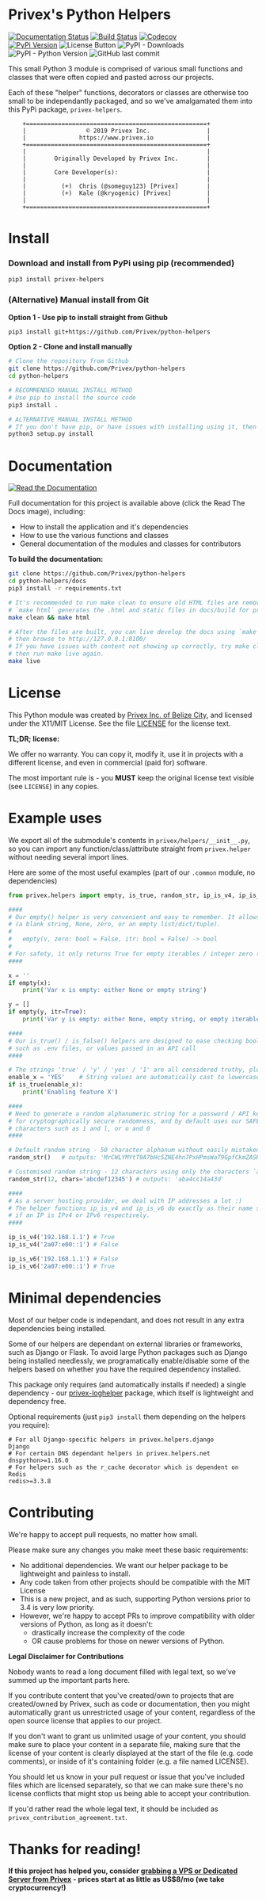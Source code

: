 # Privex's Python Helpers

[![Documentation Status](https://readthedocs.org/projects/python-helpers/badge/?version=latest)](https://python-helpers.readthedocs.io/en/latest/?badge=latest) 
[![Build Status](https://travis-ci.com/Privex/python-helpers.svg?branch=master)](https://travis-ci.com/Privex/python-helpers) 
[![Codecov](https://img.shields.io/codecov/c/github/Privex/python-helpers)](https://codecov.io/gh/Privex/python-helpers)  
[![PyPi Version](https://img.shields.io/pypi/v/privex-helpers.svg)](https://pypi.org/project/privex-helpers/)
![License Button](https://img.shields.io/pypi/l/privex-helpers) 
![PyPI - Downloads](https://img.shields.io/pypi/dm/privex-helpers)
![PyPI - Python Version](https://img.shields.io/pypi/pyversions/privex-helpers) 
![GitHub last commit](https://img.shields.io/github/last-commit/Privex/python-helpers)

This small Python 3 module is comprised of various small functions and classes that were often
copied and pasted across our projects.

Each of these "helper" functions, decorators or classes are otherwise too small to be independantly
packaged, and so we've amalgamated them into this PyPi package, `privex-helpers`.


```
    +===================================================+
    |                 © 2019 Privex Inc.                |
    |               https://www.privex.io               |
    +===================================================+
    |                                                   |
    |        Originally Developed by Privex Inc.        |
    |                                                   |
    |        Core Developer(s):                         |
    |                                                   |
    |          (+)  Chris (@someguy123) [Privex]        |
    |          (+)  Kale (@kryogenic) [Privex]          |
    |                                                   |
    +===================================================+
```

# Install

### Download and install from PyPi using pip (recommended)

```sh
pip3 install privex-helpers
```

### (Alternative) Manual install from Git

**Option 1 - Use pip to install straight from Github**

```sh
pip3 install git+https://github.com/Privex/python-helpers
```

**Option 2 - Clone and install manually**

```bash
# Clone the repository from Github
git clone https://github.com/Privex/python-helpers
cd python-helpers

# RECOMMENDED MANUAL INSTALL METHOD
# Use pip to install the source code
pip3 install .

# ALTERNATIVE MANUAL INSTALL METHOD
# If you don't have pip, or have issues with installing using it, then you can use setuptools instead.
python3 setup.py install
```

# Documentation

[![Read the Documentation](https://read-the-docs-guidelines.readthedocs-hosted.com/_images/logo-wordmark-dark.png)](
https://python-helpers.readthedocs.io/en/latest/)

Full documentation for this project is available above (click the Read The Docs image), including:

 - How to install the application and it's dependencies 
 - How to use the various functions and classes
 - General documentation of the modules and classes for contributors

**To build the documentation:**

```bash
git clone https://github.com/Privex/python-helpers
cd python-helpers/docs
pip3 install -r requirements.txt

# It's recommended to run make clean to ensure old HTML files are removed
# `make html` generates the .html and static files in docs/build for production
make clean && make html

# After the files are built, you can live develop the docs using `make live`
# then browse to http://127.0.0.1:8100/
# If you have issues with content not showing up correctly, try make clean && make html
# then run make live again.
make live
```

# License

This Python module was created by [Privex Inc. of Belize City](https://www.privex.io), and licensed under the X11/MIT License.
See the file [LICENSE](https://github.com/Privex/python-helpers/blob/master/LICENSE) for the license text.

**TL;DR; license:**

We offer no warranty. You can copy it, modify it, use it in projects with a different license, and even in commercial (paid for) software.

The most important rule is - you **MUST** keep the original license text visible (see `LICENSE`) in any copies.

# Example uses

We export all of the submodule's contents in `privex/helpers/__init__.py`, so you can import any 
function/class/attribute straight from `privex.helper` without needing several import lines.

Here are some of the most useful examples (part of our `.common` module, no dependencies)

```python
from privex.helpers import empty, is_true, random_str, ip_is_v4, ip_is_v6

####
# Our empty() helper is very convenient and easy to remember. It allows you to quick check if a variable is "empty" 
# (a blank string, None, zero, or an empty list/dict/tuple).
#
#   empty(v, zero: bool = False, itr: bool = False) -> bool
#
# For safety, it only returns True for empty iterables / integer zero (0) if you enable `zero` and/or `itr` respectively.
####

x = ''
if empty(x):
    print('Var x is empty: either None or empty string')

y = []
if empty(y, itr=True):
    print('Var y is empty: either None, empty string, or empty iterable')

####
# Our is_true() / is_false() helpers are designed to ease checking boolean values from plain text config files
# such as .env files, or values passed in an API call
####

# The strings 'true' / 'y' / 'yes' / '1' are all considered truthy, plus int 1 / bool True
enable_x = 'YES'    # String values are automatically cast to lowercase, so even 'YeS' and 'TrUe' are fine.
if is_true(enable_x):
    print('Enabling feature X')

####
# Need to generate a random alphanumeric string for a password / API key? Try random_str(), which uses SystemRandom()
# for cryptographically secure randomness, and by default uses our SAFE_CHARS character set, removing look-alike 
# characters such as 1 and l, or o and 0
####

# Default random string - 50 character alphanum without easily mistaken chars
random_str()   # outputs: 'MrCWLYMYtT9A7bHc5ZNE4hn7PxHPmsWaT9GpfCkmZASK7ApN8r'

# Customised random string - 12 characters using only the characters `abcdef12345` 
random_str(12, chars='abcdef12345') # outputs: 'aba4cc14a43d'

####
# As a server hosting provider, we deal with IP addresses a lot :)
# The helper functions ip_is_v4 and ip_is_v6 do exactly as their name says, they return a boolean
# if an IP is IPv4 or IPv6 respectively.
####

ip_is_v4('192.168.1.1') # True
ip_is_v4('2a07:e00::1') # False

ip_is_v6('192.168.1.1') # False
ip_is_v6('2a07:e00::1') # True

```

# Minimal dependencies

Most of our helper code is independant, and does not result in any extra dependencies being installed. 

Some of our helpers are dependant on external libraries or frameworks, such as Django or Flask. To avoid
large Python packages such as Django being installed needlessly, we programatically enable/disable some
of the helpers based on whether you have the required dependency installed.

This package only requires (and automatically installs if needed) a single dependency - our 
[privex-loghelper](https://github.com/Privex/python-loghelper) package, which itself is lightweight
and dependency free.


Optional requirements (just `pip3 install` them depending on the helpers you require):

```
# For all Django-specific helpers in privex.helpers.django
Django
# For certain DNS dependant helpers in privex.helpers.net
dnspython>=1.16.0
# For helpers such as the r_cache decorator which is dependent on Redis
redis>=3.3.8
```

# Contributing

We're happy to accept pull requests, no matter how small.

Please make sure any changes you make meet these basic requirements:

 - No additional dependencies. We want our helper package to be lightweight and painless to install.
 - Any code taken from other projects should be compatible with the MIT License
 - This is a new project, and as such, supporting Python versions prior to 3.4 is very low priority.
 - However, we're happy to accept PRs to improve compatibility with older versions of Python, as long as it doesn't:
   - drastically increase the complexity of the code
   - OR cause problems for those on newer versions of Python.

**Legal Disclaimer for Contributions**

Nobody wants to read a long document filled with legal text, so we've summed up the important parts here.

If you contribute content that you've created/own to projects that are created/owned by Privex, such as code or 
documentation, then you might automatically grant us unrestricted usage of your content, regardless of the open source 
license that applies to our project.

If you don't want to grant us unlimited usage of your content, you should make sure to place your content
in a separate file, making sure that the license of your content is clearly displayed at the start of the file 
(e.g. code comments), or inside of it's containing folder (e.g. a file named LICENSE). 

You should let us know in your pull request or issue that you've included files which are licensed
separately, so that we can make sure there's no license conflicts that might stop us being able
to accept your contribution.

If you'd rather read the whole legal text, it should be included as `privex_contribution_agreement.txt`.


# Thanks for reading!

**If this project has helped you, consider [grabbing a VPS or Dedicated Server from Privex](https://www.privex.io) - prices start at as little as US$8/mo (we take cryptocurrency!)**